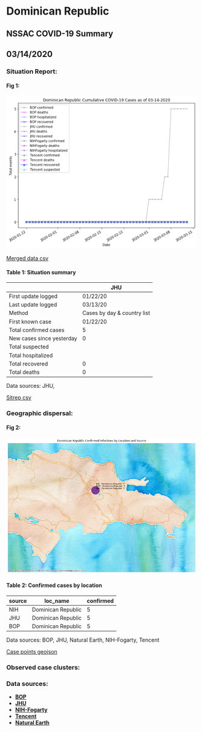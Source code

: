 # Dominican Republic
## NSSAC COVID-19 Summary
## 03/14/2020



### Situation Report:
#### Fig 1:
![Dominican Republic cases](../merged_histories/Dominican_Republic_merged_histories.png)

[Merged data csv](https://github.com/SchlittDataSci/SchlittDataSci.github.io/blob/master/data/tables/Dominican_Republic_merged_daily.csv)

#### Table 1: Situation summary


|                           | JHU                         |
|---------------------------|-----------------------------|
| First update logged       | 01/22/20                    |
| Last update logged        | 03/13/20                    |
| Method                    | Cases by day & country list |
| First known case          | 01/22/20                    |
| Total confirmed cases     | 5                           |
| New cases since yesterday | 0                           |
| Total suspected           |                             |
| Total hospitalized        |                             |
| Total recovered           | 0                           |
| Total deaths              | 0                           |

Data sources: JHU, 


[Sitrep csv](https://github.com/SchlittDataSci/SchlittDataSci.github.io/blob/master/data/tables/Dominican_Republic_sitrep.csv)

### Geographic dispersal:
#### Fig 2:
![Dominican Republic mapped](../case_locs/Dominican_Republic_case_locs.png)

#### Table 2: Confirmed cases by location


| source   | loc_name           |   confirmed |
|----------|--------------------|-------------|
| NIH      | Dominican Republic |           5 |
| JHU      | Dominican Republic |           5 |
| BOP      | Dominican Republic |           5 |

Data sources: BOP, JHU, Natural Earth, NIH-Fogarty, Tencent


[Case points geojson](https://github.com/SchlittDataSci/SchlittDataSci.github.io/blob/master/data/shapes/Dominican_Republic_case_locs.geojson)

### Observed case clusters:
### Data sources:
* **[BOP](https://github.com/beoutbreakprepared/nCoV2019)**
* **[JHU](https://github.com/CSSEGISandData/COVID-19)** 
* **[NIH-Fogarty](https://docs.google.com/spreadsheets/d/1jS24DjSPVWa4iuxuD4OAXrE3QeI8c9BC1hSlqr-NMiU/edit#gid=1187587451)** 
* **[Tencent](https://news.qq.com/zt2020/page/feiyan.htm)**
* **[Natural Earth](https://www.naturalearthdata.com/forums/forum/natural-earth-map-data/cultural-vectors/admin-1-states-provinces-and-their-boundaries/)**

<!-- Global site tag (gtag.js) - Google Analytics -->
<script async src="https://www.googletagmanager.com/gtag/js?id=UA-158816269-1"></script>
<script>
  window.dataLayer = window.dataLayer || [];
  function gtag(){dataLayer.push(arguments);}
  gtag('js', new Date());

  gtag('config', 'UA-158816269-1');
</script>